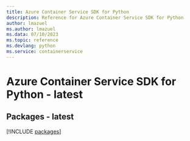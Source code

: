 ```yaml
---
title: Azure Container Service SDK for Python
description: Reference for Azure Container Service SDK for Python
author: lmazuel
ms.author: lmazuel
ms.data: 07/10/2023
ms.topic: reference
ms.devlang: python
ms.service: containerservice
---
```

# Azure Container Service SDK for Python - latest
## Packages - latest
[!INCLUDE [packages](container-service-index.md)]